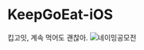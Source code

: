 # KeepGoEat-iOS
킵고잇, 계속 먹어도 괜찮아.
![네이밍공모전](https://user-images.githubusercontent.com/75439868/209621646-ae852468-7eba-4fb2-bf15-58708cf75af4.png)

